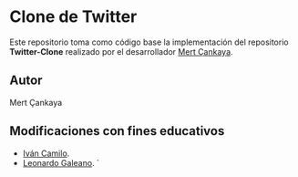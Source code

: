 # Clone de Twitter
Este repositorio toma como código base la implementación del repositorio <b>Twitter-Clone</b> realizado por el desarrollador [Mert Çankaya](https://github.com/MertCankaya/Twitter-Clone).



## Autor
Mert Çankaya


## Modificaciones con fines educativos

- [Iván Camilo](https://github.com/Rincon10).
- [Leonardo Galeano](https://github.com/Ersocaut).
`